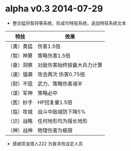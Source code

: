 # alpha v0.3 2014-07-29

- 整合猛将智将等系统，形成10特技系统，追加特技系统文本

|特技|效果|
|--|--|
|（勇）勇猛 | 伤害1.5倍|
|（智）神算 | 策略伤害1.5倍|
|（奋）洞察 | 对敌伤害始终按最大兵力计算|
|（速）强袭 | 攻击两次 伤害0.75倍|
|（耐）不屈 | 武力、策略伤害减半|
|（谋）军神 | 策略必中|
|（医）妙手 | HP回复量1.5倍|
|（临）攻城 | 战斗中敌城防下降5%|
|（识）战略 | 任何地形均为擅长地形|
|（神）战神 | 物理伤害为极限|

  - 感谢赏金猎人222 为我寻找设定人员